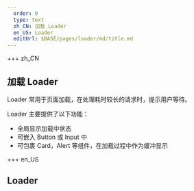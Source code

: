 ```yaml
---   
  order: 0
  type: text
  zh_CN: 加载 Loader
  en_US: Loader
  editUrl: $BASE/pages/loader/md/title.md
---
```


+++ zh_CN

## 加载 Loader

Loader 常用于页面加载，在处理耗时较长的请求时，提示用户等待。

Loader 主要提供了以下功能：

- 全局显示加载中状态
- 可嵌入 Button 或 Input 中
- 可包裹 Card，Alert 等组件，在加载过程中作为缓冲显示

+++ en_US

## Loader
